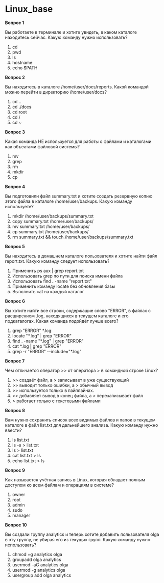 # **Linux\_base**

**Вопрос 1**

Вы работаете в терминале и хотите увидеть, в каком каталоге находитесь сейчас. Какую команду нужно использовать?

1. cd  
2. pwd  
3. ls  
4. hostname  
5. echo $PATH

**Вопрос 2**

Вы находитесь в каталоге /home/user/docs/reports. Какой командой можно перейти в директорию /home/user/docs?

1. cd ..  
2. cd ./docs  
3. cd root  
4. cd /  
5. cd \~

**Вопрос 3**

Какая команда НЕ используется для работы с файлами и каталогами как объектами файловой системы?

1. mv  
2. grep  
3. rm  
4. mkdir  
5. cp

**Вопрос 4**

Вы подготовили файл summary.txt и хотите создать резервную копию этого файла в каталоге /home/user/backups. Какую команду используете?

1. mkdir /home/user/backups/summary.txt  
2. copy summary.txt /home/user/backups/  
3. mv summary.txt /home/user/backups/  
4. cp summary.txt /home/user/backups/  
5. rm summary.txt && touch /home/user/backups/summary.txt

**Вопрос 5**

Вы находитесь в домашнем каталоге пользователя и хотите найти файл report.txt. Какую команду следует использовать?

1. Применить ps aux | grep report.txt  
2. Использовать grep по пути для поиска имени файла  
3. Использовать find . \-name "report.txt"  
4. Применить команду locate без обновления базы  
5. Выполнить cat на каждый каталог

**Вопрос 6**

Вы хотите найти все строки, содержащие слово "ERROR", в файлах с расширением .log, находящихся в текущем каталоге и его подкаталогах. Какая команда подойдёт лучше всего?

1. grep "ERROR" \*.log  
2. locate "\*.log" | grep "ERROR"  
3. find . \-name "\*.log" | grep "ERROR"  
4. cat \*.log | grep "ERROR"  
5. grep \-r "ERROR" \--include="\*.log"

**Вопрос 7**

Чем отличается оператор \>\> от оператора \> в командной строке Linux?

1. \>\> создаёт файл, а \> записывает в уже существующий  
2. \>\> выводит только ошибки, а \> обычный вывод  
3. \>\> используется только в пайплайнах.  
4. \>\> добавляет вывод в конец файла, а \> перезаписывает файл  
5. \> работает только с текстовыми файлами

**Вопрос 8**

Вам нужно сохранить список всех видимых файлов и папок в текущем каталоге в файл list.txt для дальнейшего анализа. Какую команду нужно ввести?

1. ls list.txt  
2. ls \-a \> list.txt  
3. ls \> list.txt  
4. cat list.txt \> ls  
5. echo list.txt \> ls

**Вопрос 9**

Как называется учётная запись в Linux, которая обладает полным доступом ко всем файлам и операциям в системе?

1. owner  
2. root  
3. admin  
4. sudo  
5. manager

**Вопрос 10**

Вы создали группу analytics и теперь хотите добавить пользователя olga в эту группу, не убирая его из текущих групп. Какую команду нужно использовать?

1. chmod \+g analytics olga  
2. groupadd olga analytics  
3. usermod \-aG analytics olga  
4. usermod \-g analytics olga  
5. usergroup add olga analytics